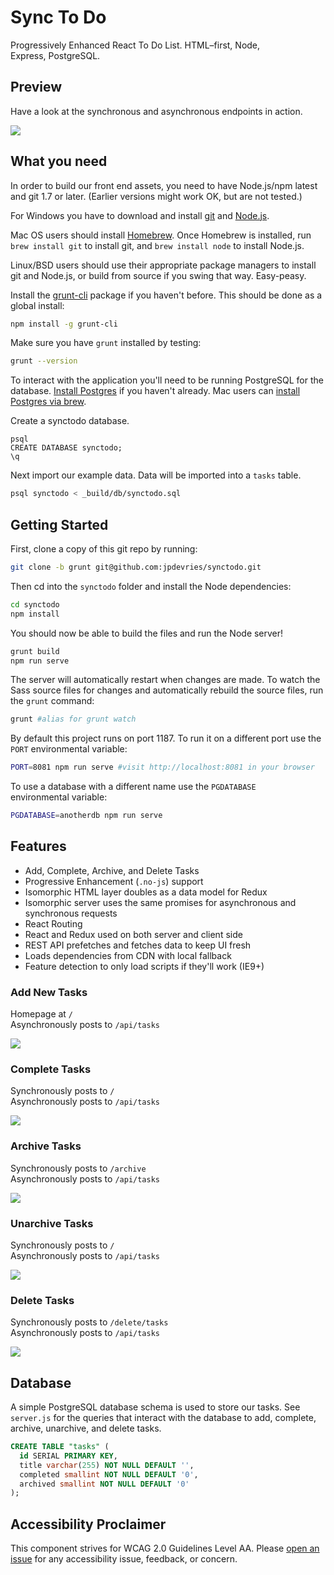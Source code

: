 Sync To Do
========

Progressively Enhanced React To&nbsp;Do List. HTML&ndash;first, Node, Express,&nbsp;PostgreSQL.

## Preview
Have a look at the synchronous and asynchronous endpoints in&nbsp;action.  

![](http://j4p.us/3L3k0i450J3k/todolist.gif)

## What you need

In order to build our front end assets, you need to have Node.js/npm latest and git 1.7 or later.
(Earlier versions might work OK, but are not tested.)

For Windows you have to download and install [git](http://git-scm.com/downloads) and [Node.js](http://nodejs.org/download/).

Mac OS users should install [Homebrew](http://mxcl.github.com/homebrew/). Once Homebrew is installed, run `brew install git` to install git,
and `brew install node` to install Node.js.

Linux/BSD users should use their appropriate package managers to install git and Node.js, or build from source
if you swing that way. Easy-peasy.

Install the [grunt-cli](http://gruntjs.com/getting-started#installing-the-cli) package if you haven't before. This should be done as a global install:

```bash
npm install -g grunt-cli
```

Make sure you have `grunt` installed by testing:

```bash
grunt --version
```

To interact with the application you'll need to be running PostgreSQL for the database. [Install Postgres](https://www.postgresql.org/download/) if you haven't already. Mac users can [install Postgres via brew](https://www.moncefbelyamani.com/how-to-install-postgresql-on-a-mac-with-homebrew-and-lunchy/).

Create a synctodo&nbsp;database.

```
psql
CREATE DATABASE synctodo;
\q
```

 Next import our example&nbsp;data. Data will be imported into a `tasks`&nbsp;table.

```bash
psql synctodo < _build/db/synctodo.sql
```

## Getting Started
First, clone a copy of this git repo by running:

```bash
git clone -b grunt git@github.com:jpdevries/synctodo.git
```

Then cd into the `synctodo` folder and install the Node&nbsp;dependencies:
```bash
cd synctodo
npm install
```

You should now be able to build the files and run the Node&nbsp;server!
```bash
grunt build
npm run serve
```

The server will automatically restart when changes are made. To watch the Sass source files for changes and automatically rebuild the source files, run the `grunt` command:
```bash
grunt #alias for grunt watch
```

By default this project runs on port 1187. To run it on a different port use the `PORT` environmental variable:
```bash
PORT=8081 npm run serve #visit http://localhost:8081 in your browser
```

To use a database with a different name use the `PGDATABASE` environmental&nbsp;variable:

```bash
PGDATABASE=anotherdb npm run serve
```

## Features
 - Add, Complete, Archive, and Delete&nbsp;Tasks
 - Progressive Enhancement (`.no-js`) support
 - Isomorphic HTML layer doubles as a data model for Redux
 - Isomorphic server uses the same promises for asynchronous and synchronous&nbsp;requests
 - React&nbsp;Routing
 - React and Redux used on both server and client&nbsp;side
 - REST API prefetches and fetches data to keep UI&nbsp;fresh
 - Loads dependencies from CDN with local&nbsp;fallback
 - Feature detection to only load scripts if they'll work (IE9+)

### Add New Tasks
Homepage at `/`  
Asynchronously posts to `/api/tasks`

![](http://j4p.us/1l1G471R453z/Screen%20Shot%202016-08-06%20at%201.13.46%20AM.png)

### Complete Tasks
Synchronously posts to `/`  
Asynchronously posts to `/api/tasks`

![](http://j4p.us/3K3C3R1o3a1b/Screen%20Shot%202016-08-06%20at%201.14.11%20AM.png)

### Archive Tasks
Synchronously posts to `/archive`  
Asynchronously posts to `/api/tasks`

![](http://j4p.us/162W063Y3i0K/Screen%20Shot%202016-08-06%20at%201.14.23%20AM.png)

### Unarchive Tasks
Synchronously posts to `/`  
Asynchronously posts to `/api/tasks`

![](http://j4p.us/1o0S0F3I1X0r/Screen%20Shot%202016-08-06%20at%201.14.39%20AM.png)

### Delete Tasks
Synchronously posts to `/delete/tasks`  
Asynchronously posts to `/api/tasks`

![](http://j4p.us/0P2C3h2n070H/Screen%20Shot%202016-08-06%20at%201.14.55%20AM.png)

## Database
A simple PostgreSQL database schema is used to store our tasks. See `server.js` for the queries that interact with the database to add, complete, archive, unarchive, and delete&nbsp;tasks.

```sql
CREATE TABLE "tasks" (
  id SERIAL PRIMARY KEY,
  title varchar(255) NOT NULL DEFAULT '',
  completed smallint NOT NULL DEFAULT '0',
  archived smallint NOT NULL DEFAULT '0'
);
```

## Accessibility Proclaimer
This component strives for WCAG 2.0 Guidelines Level AA. Please [open an issue](https://github.com/jpdevries/synctodo/issues/new) for any accessibility issue, feedback, or&nbsp;concern.
